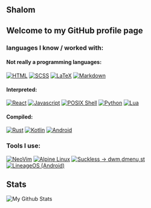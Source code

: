 ## Shalom
Welcome to my GitHub profile page
---

### languages I know / worked with:

#### Not really a programming languages:
[![HTML](https://img.shields.io/badge/html-E34F26?style=for-the-badge&logo=html5&logoColor=white)](https://en.wikipedia.org/wiki/HTML)
[![SCSS](https://img.shields.io/badge/sass-CC6699?style=for-the-badge&logo=sass&logoColor=white)](https://sass-lang.org)
[![LaTeX](https://img.shields.io/badge/latex-008080?style=for-the-badge&logo=latex&logoColor=white)](https://www.latex-project.org)
[![Markdown](https://img.shields.io/badge/markdown-000?style=for-the-badge&logo=markdown&logoColor=white)](https://en.wikipedia.org/wiki/Markdown)

#### Interpreted:
[![React](https://img.shields.io/badge/ReactJS-61DAFB?style=for-the-badge&logo=react&logoColor=black)](https://reactjs.org)
[![Javascript](https://img.shields.io/badge/JavaScript-F7DF1E?style=for-the-badge&logo=javascript&logoColor=black)](https://en.wikipedia.org/wiki/JavaScript)
[![POSIX Shell](https://img.shields.io/badge/POSIX%20shell-FCC624?style=for-the-badge&logo=Linux&logoColor=333)](https://en.wikipedia.org/wiki/POSIX)
[![Python](https://img.shields.io/badge/Python-3776AB?style=for-the-badge&logo=Python&logoColor=white)](https://python.org)
[![Lua](https://img.shields.io/badge/lua-2C2D72?style=for-the-badge&logo=lua&logoColor=white)](https://lua.org)

#### Compiled:
[![Rust](https://img.shields.io/badge/rust-F55B23?style=for-the-badge&logo=rust&logoColor=white)](https://rust-lang.org)
[![Kotlin](https://img.shields.io/badge/kotlin-7F52FF?style=for-the-badge&logo=kotlin&logoColor=white)](https://kotlinlang.org)
[![Android](https://img.shields.io/badge/android-3DDC84?style=for-the-badge&logo=android&logoColor=white)](https://www.android.com)

### Tools I use:
[![NeoVim](https://img.shields.io/badge/neovim-57A143?style=for-the-badge&logo=neovim&logoColor=white)](https://neovim.io)
[![Alpine Linux](https://img.shields.io/badge/Alpine-0D597F?style=for-the-badge&logo=Alpine%20linux&logoColor=white)](https://alpinelinux.org)
[![Suckless -> dwm,dmenu,st](https://img.shields.io/badge/Suckless-1177AA?style=for-the-badge&logo=suckless&logoColor=white)](https://suckless.org)
[![LineageOS (Android)](https://img.shields.io/badge/lineage-167C80?style=for-the-badge&logo=lineageos&logoColor=white)](https://lineageos.org)

## Stats

![My Github Stats](https://github-readme-stats.vercel.app/api?username=toxicstic&show_icons=true&theme=transparent)

